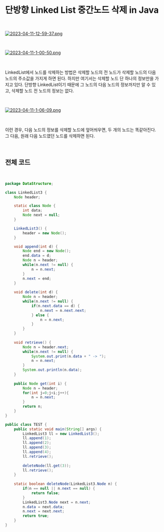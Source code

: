 # 단방향 Linked List 중간노드 삭제 in Java

</br>

[![2023-04-11-12-59-37.png](https://i.postimg.cc/hG9bgLZg/2023-04-11-12-59-37.png)](https://postimg.cc/2qSB7ZfX)

</br>

[![2023-04-11-1-00-50.png](https://i.postimg.cc/g0DXNNBw/2023-04-11-1-00-50.png)](https://postimg.cc/HJrkL4mH)

</br>

LinkedList에서 노드를 삭제하는 방법은 삭제할 노드의 전 노드가 삭제할 노드의 다음 노드의 주소값을 가지게 하면 된다. 하지만 여기서는 삭제할 노드 단 하나의 정보만을 가지고 있다. 단방향 LinkedList이기 때문에 그 노드의 다음 노드의 정보까지만 알 수 있고, 삭제할 노드 전 노드의 정보는 없다.

</br>

[![2023-04-11-1-06-09.png](https://i.postimg.cc/85kSmbqz/2023-04-11-1-06-09.png)](https://postimg.cc/bG5Wz1y7)

</br>

이런 경우, 다음 노드의 정보를 삭제할 노드에 엎어씌우면, 두 개의 노드는 똑같아진다. 그 다음, 원래 다음 노드였던 노드를 삭제하면 된다.

</br>

## 전체 코드

</br>

``` java
package DataStructure;

class LinkedList3 {
    Node header;

    static class Node {
        int data;
        Node next = null;
    }

    LinkedList3() {
        header = new Node();
    }

    void append(int d) {
        Node end = new Node();
        end.data = d;
        Node n = header;
        while(n.next != null) {
            n = n.next;
        }
        n.next = end;
    }
    
    void delete(int d) {
        Node n = header;
        while(n.next != null) {
            if(n.next.data == d) {
                n.next = n.next.next;
            } else {
                n = n.next;
            }
        }
    }
    
    void retrieve() {
        Node n = header.next;
        while(n.next != null) {
            System.out.print(n.data + " -> ");
            n = n.next;
        }
        System.out.println(n.data);
    }
    
    public Node get(int i) {
        Node n = header;
        for(int j=0;j<i;j++){
            n = n.next;
        }
        return n;
    }
}

public class TEST {
	public static void main(String[] args) {
		LinkedList3 ll = new LinkedList3();
		ll.append(1);
		ll.append(2);
		ll.append(3);
		ll.append(4);
		ll.retrieve();
		
		deleteNode(ll.get(3));
		ll.retrieve();
	}
	
	static boolean deleteNode(LinkedList3.Node n) {
		if(n == null || n.next == null) {
			return false;
		} 
		LinkedList3.Node next = n.next;
		n.data = next.data;
		n.next = next.next;
		return true;
	}
}
```

</br>